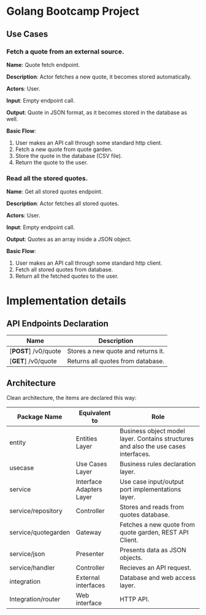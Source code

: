 # Golang Bootcamp Project

## Use Cases

### Fetch a quote from an external source.

**Name**: Quote fetch endpoint.

**Description**: Actor fetches a new quote, it becomes stored automatically.

**Actors**: User.

**Input**: Empty endpoint call.

**Output**: Quote in JSON format, as it becomes stored in the database as well.

**Basic Flow**: 

1. User makes an API call through some standard http client.
2. Fetch a new quote from quote garden.
3. Store the quote in the database (CSV file).
4. Return the quote to the user.

### Read all the stored quotes.

**Name**: Get all stored quotes endpoint.

**Description**: Actor fetches all stored quotes.

**Actors**: User.

**Input**: Empty endpoint call.

**Output**: Quotes as an array inside a JSON object.

**Basic Flow**:

1. User makes an API call through some standard http client.
2. Fetch all stored quotes from database.
3. Return all the fetched quotes to the user.

# Implementation details

## API Endpoints Declaration

| Name                 | Description                        |
| -------------------- | ---------------------------------- |
| [**POST**] /v0/quote | Stores a new quote and returns it. |
| [**GET**] /v0/quote  | Returns all quotes from database.  |

## Architecture

Clean architecture, the items are declared this way:

| Package Name        | Equivalent to            | Role                                                         |
| ------------------- | ------------------------ | ------------------------------------------------------------ |
| entity              | Entities Layer           | Business object model layer. Contains structures and also the use cases interfaces. |
| usecase             | Use Cases Layer          | Business rules declaration layer.                            |
| service             | Interface Adapters Layer | Use case input/output port implementations layer.|
| service/repository  | Controller               | Stores and reads from quotes database.                       |
| service/quotegarden | Gateway                  | Fetches a new quote from quote garden, REST API Client.      |
| service/json        | Presenter                | Presents data as JSON objects.                               |
| service/handler     | Controller               | Recieves an API request.                                     |
| integration         | External interfaces      | Database and web access layer.                               |
| Integration/router  | Web interface            | HTTP API.                                                    |

